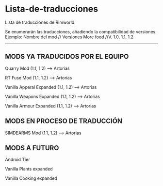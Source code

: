 # Lista-de-traducciones
Lista de traducciones de Rimworld.

Se enumerarán las traducciones, añadiendo la compatibilidad de versiones.
Ejemplo: 
Nombre del mod // Versiones
More food      //V. 1.0, 1.1, 1.2

------------------------------------------------------------------------
## MODS YA TRADUCIDOS POR EL EQUIPO

Quarry Mod                (1.1, 1.2) --> Artorias

RT Fuse Mod               (1.1, 1.2) --> Artorias

Vanilla Apperal Expanded  (1.1, 1.2) --> Artorias

Vanilla Weapons Expanded  (1.1, 1.2) --> Artorias

Vanilla Armour Expanded   (1.1, 1.2) --> Artorias

## MODS EN PROCESO DE TRADUCCIÓN

SIMDEARMS Mod             (1.1, 1.2) --> Artorias

## MODS A FUTURO

Android Tier

Vanilla Plants expanded

Vanilla Cooking expanded
